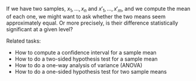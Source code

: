 
If we have two samples, $x_1,\ldots,x_n$ and $x'_1,\ldots,x'_m$,
and we compute the mean of each one, we might want to ask whether
the two means seem approximately equal.  Or more precisely, is their
difference statistically significant at a given level?

Related tasks:

 * How to compute a confidence interval for a sample mean
 * How to do a two-sided hypothesis test for a sample mean
 * How to do a one-way analysis of variance (ANOVA)
 * How to do a one-sided hypothesis test for two sample means
